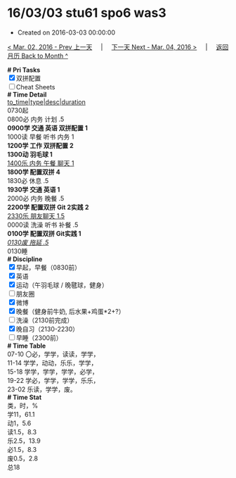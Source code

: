 # 16/03/03 stu61 spo6 was3

- Created on 2016-03-03 00:00:00

[< Mar. 02, 2016 - Prev 上一天](_archived/lifelogs/2016/03/d02.md) &nbsp; &nbsp; | &nbsp; &nbsp; [下一天 Next - Mar. 04, 2016 >](_archived/lifelogs/2016/03/d04.md) &nbsp; &nbsp; |  &nbsp; &nbsp; [返回月历 Back to Month ^](_archived/lifelogs/2016/03/index.md)
<br/><div><b># Pri Tasks</b></div><div><input checked="true" type="checkbox"/>双拼配置</div><div><input type="checkbox"/>Cheat Sheets</div><div><b># Time Detail</b></div><div><u>to_time|type|desc|duration</u></div><div>0730起</div><div>0800必 内务 计划 .5</div><div><b>0900学 交通 英语 双拼配置 1</b></div><div>1000读 早餐 听书 内务 1</div><div><b>1200学 工作 双拼配置 2</b></div><div><b>1300动 羽毛球 1</b></div><div><u>1400乐 内务 午餐 聊天 1</u></div><div><b>1800学 配置双拼 4</b></div><div>1830必 休息 .5</div><div><b>1930学 交通 英语 1</b></div><div>2000必 内务 晚餐 .5</div><div><b>2200学 配置双拼 Git 2</b><b>实践</b> <b>2</b></div><div><u>2330乐 朋友聊天 1.5</u></div><div>0000读 洗澡 听书 补餐 .5</div><div><b>0100学 配置双拼 Git实践 1</b></div><div><u><i>0130废 拖延 .5</i></u></div><div>0130睡</div><div><b># Discipline</b></div><div><input checked="true" type="checkbox"/>早起，早餐（0830前）</div><div><input checked="true" type="checkbox"/>英语</div><div><input checked="true" type="checkbox"/>运动（午羽毛球 / 晚毽球，健身）</div><div><input type="checkbox"/>朋友圈</div><div><input checked="true" type="checkbox"/>微博</div><div><input checked="true" type="checkbox"/>晚餐（健身前牛奶, 后水果+鸡蛋*2+?）</div><div><input type="checkbox"/>洗澡（2130前完成）</div><div><input checked="true" type="checkbox"/>晚自习（2130-2230）</div><div><input type="checkbox"/>早睡（2300前）</div><div><b># Time Table</b></div><div>07-10 〇必，学学，读读，学学，</div><div>11-14 学学，动动，乐乐，学学，</div><div>15-18 学学，学学，学学，必学，</div><div>19-22 学必，学学，学学，乐乐，</div><div>23-02 乐读，学学，废。</div><div><b># Time Stat</b></div><div>类，时，%</div><div>学11，61.1</div><div>动1，5.6</div><div>读1.5，8.3</div><div>乐2.5，13.9</div><div>必1.5，8.3</div><div>废0.5，2.8</div><div>总18</div>
